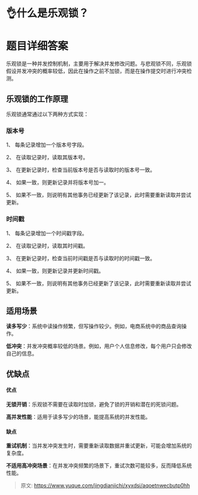 # 👌什么是乐观锁？

# 题目详细答案
乐观锁是一种并发控制机制，主要用于解决并发修改问题。与悲观锁不同，乐观锁假设并发冲突的概率较低，因此在操作之前不加锁，而是在操作提交时进行冲突检测。

## 乐观锁的工作原理
乐观锁通常通过以下两种方式实现：

### 版本号
1、 每条记录增加一个版本号字段。

2、 在读取记录时，读取其版本号。

3、 在更新记录时，检查当前版本号是否与读取时的版本号一致。

4、 如果一致，则更新记录并将版本号加一。

5、 如果不一致，则说明有其他事务已经更新了该记录，此时需要重新读取并尝试更新。

### 时间戳
1、 每条记录增加一个时间戳字段。

2、 在读取记录时，读取其时间戳。

3、 在更新记录时，检查当前时间戳是否与读取时的时间戳一致。

4、 如果一致，则更新记录并更新时间戳。

5、 如果不一致，则说明有其他事务已经更新了该记录，此时需要重新读取并尝试更新。

## 适用场景
**读多写少**：系统中读操作频繁，但写操作较少。例如，电商系统中的商品查询操作。

**低冲突**：并发冲突概率较低的场景。例如，用户个人信息修改，每个用户只会修改自己的信息。

## 优缺点
#### 优点
**无锁开销**：乐观锁不需要在读取时加锁，避免了锁的开销和潜在的死锁问题。

**高并发性能**：适用于读多写少的场景，能提高系统的并发性能。

#### 缺点
**重试机制**：当并发冲突发生时，需要重新读取数据并重试更新，可能会增加系统的复杂度。

**不适用高冲突场景**：在并发冲突频繁的场景下，重试次数可能较多，反而降低系统性能。



> 原文: <https://www.yuque.com/jingdianjichi/xyxdsi/aqoetnwecbutp0hh>